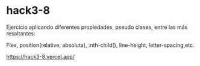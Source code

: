 # hack3-8
Ejercicio aplicando diferentes propiedades, pseudo clases, entre las más resaltantes:

Flex, position(relative, absoluta), :nth-child(), line-height, letter-spacing,etc.

https://hack3-8.vercel.app/
